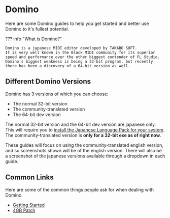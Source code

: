 # Domino

Here are some Domino guides to help you get started and better use Domino to it's fullest potential.

??? info "What is Domino?"

    Domino is a japanese MIDI editor developed by TAKABO SOFT.
    It is very well known in the Black MIDI community for its superior speed and performance over the other biggest contender of FL Studio.
    Domino's biggest weakness is being a 32-bit program, but recently there has been a discovery of a 64-bit version as well.

## Different Domino Versions

Domino has 3 versions of which you can choose:

-   The normal 32-bit version
-   The community-translated version
-   The 64-bit dev version

The normal 32-bit version and the 64-bit dev version are japanese only. This will require you to [install the Japanese Language Pack for your system](https://support.microsoft.com/en-us/windows/language-packs-for-windows-a5094319-a92d-18de-5b53-1cfc697cfca8). The community-translated version is **only for a 32-bit exe as of right now**.

These guides will focus on using the community-translated english version, and so screenshots shown will be of the english version. There will also be a screenshot of the japanese versions available through a dropdown in each guide.

## Common Links

Here are some of the common things people ask for when dealing with Domino.

-   [Getting Started](getting-started.md)
-   [4GB Patch](4gb-patch.md)
